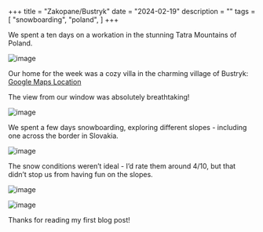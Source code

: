 +++
title = "Zakopane/Bustryk"
date = "2024-02-19"
description = ""
tags = [
    "snowboarding",
    "poland",
]
+++

We spent a ten days on a workation in the stunning Tatra Mountains of Poland.

![image](https://flckstorageaccount.blob.core.windows.net/photos/2024-02-19-zakopane-bustryk/PXL_20240219_140107926.jpg)

Our home for the week was a cozy villa in the charming village of Bustryk:
[Google Maps Location](https://maps.app.goo.gl/Rf9sM26TDjqgAqPFA)

The view from our window was absolutely breathtaking!

![image](https://flckstorageaccount.blob.core.windows.net/photos/2024-02-19-zakopane-bustryk/PXL_20240217_083449888.jpg)


We spent a few days snowboarding, exploring different slopes - including one across the border in Slovakia.

![image](https://flckstorageaccount.blob.core.windows.net/photos/2024-02-19-zakopane-bustryk/PXL_20240218_124926639.jpg)

The snow conditions weren’t ideal - I’d rate them around 4/10, but that didn’t stop us from having fun on the slopes.

![image](https://flckstorageaccount.blob.core.windows.net/photos/2024-02-19-zakopane-bustryk/PXL_20240224_142433114.jpg)

![image](https://flckstorageaccount.blob.core.windows.net/photos/2024-02-19-zakopane-bustryk/PXL_20240225_094409173.PORTRAIT.jpg)

Thanks for reading my first blog post!
